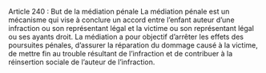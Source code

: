 Article 240 : But de la médiation pénale
La médiation pénale est un mécanisme qui vise à conclure un accord entre l’enfant auteur d’une infraction ou son représentant légal et la victime ou son représentant légal ou ses ayants droit.
La médiation a pour objectif d’arrêter les effets des poursuites pénales, d’assurer la réparation du dommage causé à la victime, de mettre fin au trouble résultant de l’infraction et de contribuer à la réinsertion sociale de l’auteur de l’infraction.